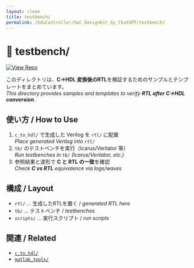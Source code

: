 ```yaml
---
layout: clean
title: testbench/
permalink: /EduController/SoC_DesignKit_by_ChatGPT/testbench/
---
```


# 🧪 testbench/
[![View Repo](https://img.shields.io/badge/View-Repo-blue?logo=github)](https://github.com/Samizo-AITL/EduController/tree/main/SoC_DesignKit_by_ChatGPT/testbench)

このディレクトリは、**C→HDL 変換後のRTL**を検証するためのサンプルとテンプレートをまとめています。  
*This directory provides samples and templates to verify **RTL after C→HDL conversion**.*

## 使い方 / How to Use
1. `c_to_hdl/` で生成した Verilog を `rtl/` に配置  
   *Place generated Verilog into `rtl/`*
2. `tb/` のテストベンチを実行（Icarus/Verilator 等）  
   *Run testbenches in `tb/` (Icarus/Verilator, etc.)*
3. 参照結果と波形で **C と RTL の一致**を確認  
   *Check **C vs RTL** equivalence via logs/waves*

## 構成 / Layout
- `rtl/` … 生成したRTLを置く / *generated RTL here*  
- `tb/` … テストベンチ / *testbenches*  
- `scripts/` … 実行スクリプト / *run scripts*

## 関連 / Related
- [`c_to_hdl/`](/SoC_DesignKit_by_ChatGPT/c_to_hdl/)  
- [`matlab_tools/`](/matlab_tools/)
